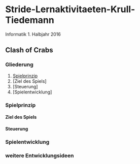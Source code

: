 # Stride-Lernaktivitaeten-Krull-Tiedemann
Informatik 1. Halbjahr 2016

## Clash of Crabs

### Gliederung
1. [Spielprinzip](#test)
2. [Ziel des Spiels]
3. [Steuerung]
4. [Spielentwicklung]
### <a id="test">Spielprinzip</a>

#### Ziel des Spiels

#### Steuerung


### Spielentwicklung

### weitere Entwicklungsideen
